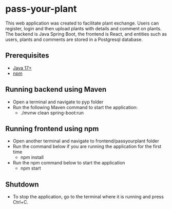 # pass-your-plant
This web application was created to facilitate plant exchange. Users can register, login and then upload plants with details and comment on plants. The backend is Java Spring Boot, the frontend is React, and entities such as users, plants and comments are stored in a Postgresql database.


## Prerequisites
- [Java 17+](https://www.oracle.com/java/technologies/downloads/#java17)
- [npm](https://docs.npmjs.com/downloading-and-installing-node-js-and-npm)

 ## Running backend using Maven
 - Open a terminal and navigate to pyp folder
 - Run the following Maven command to start the application:
    - ./mvnw clean spring-boot:run
    
 ## Running frontend using npm
 - Open another terminal and navigate to frontend/passyourplant folder
 - Run the command below if you are running the application for the first time
   - npm install
- Run the npm command below to start the application
   - npm start

## Shutdown
- To stop the application, go to the terminal where it is running and press Ctrl+C.
